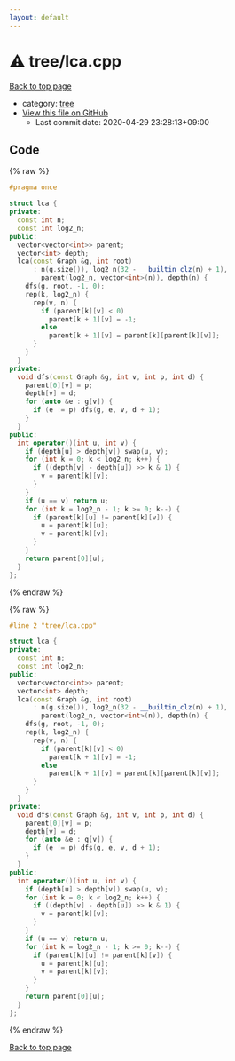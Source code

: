 ```yaml
---
layout: default
---
```


<!-- mathjax config similar to math.stackexchange -->
<script type="text/javascript" async
  src="https://cdnjs.cloudflare.com/ajax/libs/mathjax/2.7.5/MathJax.js?config=TeX-MML-AM_CHTML">
</script>
<script type="text/x-mathjax-config">
  MathJax.Hub.Config({
    TeX: { equationNumbers: { autoNumber: "AMS" }},
    tex2jax: {
      inlineMath: [ ['$','$'] ],
      processEscapes: true
    },
    "HTML-CSS": { matchFontHeight: false },
    displayAlign: "left",
    displayIndent: "2em"
  });
</script>

<script type="text/javascript" src="https://cdnjs.cloudflare.com/ajax/libs/jquery/3.4.1/jquery.min.js"></script>
<script src="https://cdn.jsdelivr.net/npm/jquery-balloon-js@1.1.2/jquery.balloon.min.js" integrity="sha256-ZEYs9VrgAeNuPvs15E39OsyOJaIkXEEt10fzxJ20+2I=" crossorigin="anonymous"></script>
<script type="text/javascript" src="../../assets/js/copy-button.js"></script>
<link rel="stylesheet" href="../../assets/css/copy-button.css" />


# :warning: tree/lca.cpp

<a href="../../index.html">Back to top page</a>

* category: <a href="../../index.html#c0af77cf8294ff93a5cdb2963ca9f038">tree</a>
* <a href="{{ site.github.repository_url }}/blob/master/tree/lca.cpp">View this file on GitHub</a>
    - Last commit date: 2020-04-29 23:28:13+09:00




## Code

<a id="unbundled"></a>
{% raw %}
```cpp
#pragma once

struct lca {
private:
  const int n;
  const int log2_n;
public:
  vector<vector<int>> parent;
  vector<int> depth;
  lca(const Graph &g, int root)
      : n(g.size()), log2_n(32 - __builtin_clz(n) + 1),
        parent(log2_n, vector<int>(n)), depth(n) {
    dfs(g, root, -1, 0);
    rep(k, log2_n) {
      rep(v, n) {
        if (parent[k][v] < 0)
          parent[k + 1][v] = -1;
        else
          parent[k + 1][v] = parent[k][parent[k][v]];
      }
    }
  }
private:
  void dfs(const Graph &g, int v, int p, int d) {
    parent[0][v] = p;
    depth[v] = d;
    for (auto &e : g[v]) {
      if (e != p) dfs(g, e, v, d + 1);
    }
  }
public:
  int operator()(int u, int v) {
    if (depth[u] > depth[v]) swap(u, v);
    for (int k = 0; k < log2_n; k++) {
      if ((depth[v] - depth[u]) >> k & 1) {
        v = parent[k][v];
      }
    }
    if (u == v) return u;
    for (int k = log2_n - 1; k >= 0; k--) {
      if (parent[k][u] != parent[k][v]) {
        u = parent[k][u];
        v = parent[k][v];
      }
    }
    return parent[0][u];
  }
};
```
{% endraw %}

<a id="bundled"></a>
{% raw %}
```cpp
#line 2 "tree/lca.cpp"

struct lca {
private:
  const int n;
  const int log2_n;
public:
  vector<vector<int>> parent;
  vector<int> depth;
  lca(const Graph &g, int root)
      : n(g.size()), log2_n(32 - __builtin_clz(n) + 1),
        parent(log2_n, vector<int>(n)), depth(n) {
    dfs(g, root, -1, 0);
    rep(k, log2_n) {
      rep(v, n) {
        if (parent[k][v] < 0)
          parent[k + 1][v] = -1;
        else
          parent[k + 1][v] = parent[k][parent[k][v]];
      }
    }
  }
private:
  void dfs(const Graph &g, int v, int p, int d) {
    parent[0][v] = p;
    depth[v] = d;
    for (auto &e : g[v]) {
      if (e != p) dfs(g, e, v, d + 1);
    }
  }
public:
  int operator()(int u, int v) {
    if (depth[u] > depth[v]) swap(u, v);
    for (int k = 0; k < log2_n; k++) {
      if ((depth[v] - depth[u]) >> k & 1) {
        v = parent[k][v];
      }
    }
    if (u == v) return u;
    for (int k = log2_n - 1; k >= 0; k--) {
      if (parent[k][u] != parent[k][v]) {
        u = parent[k][u];
        v = parent[k][v];
      }
    }
    return parent[0][u];
  }
};

```
{% endraw %}

<a href="../../index.html">Back to top page</a>

